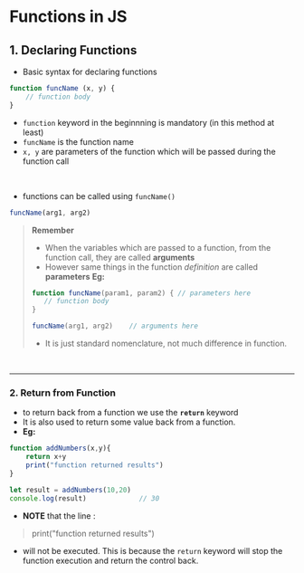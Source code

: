 # Functions in JS 

## 1. Declaring Functions

- Basic syntax for declaring functions

```javascript
function funcName (x, y) {
    // function body
}
```
- `function` keyword in the beginnning is mandatory (in this method at least)
- `funcName` is the function name 
- `x, y` are parameters of the function which will be passed during the function call

<br>

- functions can be called using `funcName()`
```javascript
funcName(arg1, arg2)
```
> **Remember**
>- When the variables which are passed to a function, from the function call, they are called **arguments**
>- However same things in the function _definition_ are called **parameters**
> **Eg:**
>```javascript
>function funcName(param1, param2) { // parameters here 
>    // function body
>}
>
>funcName(arg1, arg2)    // arguments here 
>```
>- It is just standard nomenclature, not much difference in function.

<br>

---

### 2. Return from Function

- to return back from a function we use the **`return`** keyword
- It is also used to return some value back from a function.
- **Eg:**
  
```javascript
function addNumbers(x,y){
    return x+y
    print("function returned results")
}

let result = addNumbers(10,20)
console.log(result)             // 30
```
- **NOTE** that the line : 
> print("function returned results")
- will not be executed. This is because the `return` keyword will stop the function execution and return the control back. 